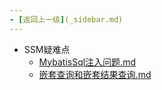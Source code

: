 ```yaml
---
- [返回上一级](_sidebar.md) 
---
```

- SSM疑难点
	 - [MybatisSql注入问题.md](backend/SSM/SSM疑难点/MybatisSql注入问题.md)
	 - [嵌套查询和嵌套结果查询.md](backend/SSM/SSM疑难点/嵌套查询和嵌套结果查询.md)
